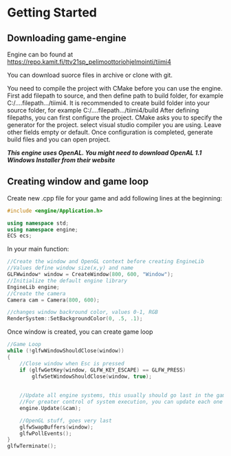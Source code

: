 # Getting Started



## Downloading game-engine

Engine can bo found at https://repo.kamit.fi/ttv21sp_pelimoottoriohjelmointi/tiimi4

You can download suorce files in archive or clone with git.

You need to compile the project with CMake before you can use the engine.
First add filepath to source, and then define path to build folder, for example C:/....filepath.../tiimi4.
It is recommended to create build folder into your source folder, for example C:/....filepath.../tiimi4/build
After defining filepaths, you can first configure the project. CMake asks you to specify the generator for the project. select visual studio compiler you are using. Leave other fields empty or default.
Once configuration is completed, generate build files and you can open project.

***This engine uses OpenAL. You might need to download OpenAL 1.1 Windows Installer from their website***


## Creating window and game loop

Create new .cpp file for your game and add following lines at the beginning:
```cpp
#include <engine/Application.h>

using namespace std;
using namespace engine;
ECS ecs;
```

In your main function:
```cpp
//Create the window and OpenGL context before creating EngineLib
//Values define window size(x,y) and name
GLFWwindow* window = CreateWindow(800, 600, "Window");
//Initialize the default engine library
EngineLib engine;
//Create the camera
Camera cam = Camera(800, 600);

//changes window backround color, values 0-1, RGB
RenderSystem::SetBackgroundColor(0, .5, .1);
```

Once window is created, you can create game loop

```cpp
//Game Loop
while (!glfwWindowShouldClose(window))
{
	//Close window when Esc is pressed
	if (glfwGetKey(window, GLFW_KEY_ESCAPE) == GLFW_PRESS)
		glfwSetWindowShouldClose(window, true);
		
   
    //Update all engine systems, this usually should go last in the game loop
	//For greater control of system execution, you can update each one manually
	engine.Update(&cam);

	//OpenGL stuff, goes very last
	glfwSwapBuffers(window);
	glfwPollEvents();
}
glfwTerminate();

```
